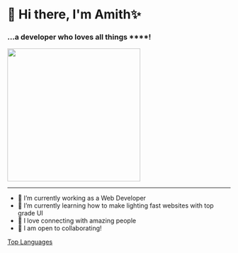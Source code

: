 # 👋 Hi there, I'm **Amith**✨

### ...a developer who loves all things   ****!

<img src="https://media.giphy.com/media/eHKw6v7CGCAbFJbTlN/giphy.gif" height=300 />

---

- 🔭 I’m currently working as a Web Developer
- 🌱 I’m currently learning how to make lighting fast websites with top grade UI
- 💬 I love connecting with amazing people
- 👯 I am open to collaborating!

[Top Languages](https://github-readme-stats.vercel.app/api/top-langs/?username=AmithRV)
